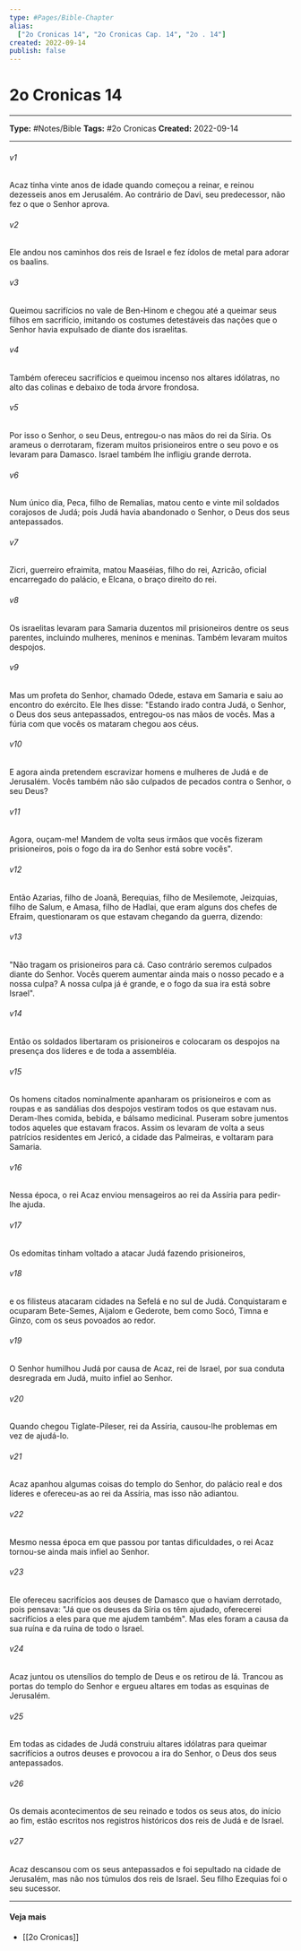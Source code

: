 ```yaml
---
type: #Pages/Bible-Chapter
alias:
  ["2o Cronicas 14", "2o Cronicas Cap. 14", "2o . 14"]
created: 2022-09-14
publish: false
---
```


# 2o Cronicas 14

---

**Type:** #Notes/Bible
**Tags:** #2o Cronicas
**Created:** 2022-09-14

---

###### v1
Acaz tinha vinte anos de idade quando começou a reinar, e reinou dezesseis anos em Jerusalém. Ao contrário de Davi, seu predecessor, não fez o que o Senhor aprova.
###### v2
Ele andou nos caminhos dos reis de Israel e fez ídolos de metal para adorar os baalins.
###### v3
Queimou sacrifícios no vale de Ben-Hinom e chegou até a queimar seus filhos em sacrifício, imitando os costumes detestáveis das nações que o Senhor havia expulsado de diante dos israelitas.
###### v4
Também ofereceu sacrifícios e queimou incenso nos altares idólatras, no alto das colinas e debaixo de toda árvore frondosa.
###### v5
Por isso o Senhor, o seu Deus, entregou-o nas mãos do rei da Síria. Os arameus o derrotaram, fizeram muitos prisioneiros entre o seu povo e os levaram para Damasco. Israel também lhe infligiu grande derrota.
###### v6
Num único dia, Peca, filho de Remalias, matou cento e vinte mil soldados corajosos de Judá; pois Judá havia abandonado o Senhor, o Deus dos seus antepassados.
###### v7
Zicri, guerreiro efraimita, matou Maaséias, filho do rei, Azricão, oficial encarregado do palácio, e Elcana, o braço direito do rei.
###### v8
Os israelitas levaram para Samaria duzentos mil prisioneiros dentre os seus parentes, incluindo mulheres, meninos e meninas. Também levaram muitos despojos.
###### v9
Mas um profeta do Senhor, chamado Odede, estava em Samaria e saiu ao encontro do exército. Ele lhes disse: "Estando irado contra Judá, o Senhor, o Deus dos seus antepassados, entregou-os nas mãos de vocês. Mas a fúria com que vocês os mataram chegou aos céus.
###### v10
E agora ainda pretendem escravizar homens e mulheres de Judá e de Jerusalém. Vocês também não são culpados de pecados contra o Senhor, o seu Deus?
###### v11
Agora, ouçam-me! Mandem de volta seus irmãos que vocês fizeram prisioneiros, pois o fogo da ira do Senhor está sobre vocês".
###### v12
Então Azarias, filho de Joanã, Berequias, filho de Mesilemote, Jeizquias, filho de Salum, e Amasa, filho de Hadlai, que eram alguns dos chefes de Efraim, questionaram os que estavam chegando da guerra, dizendo:
###### v13
"Não tragam os prisioneiros para cá. Caso contrário seremos culpados diante do Senhor. Vocês querem aumentar ainda mais o nosso pecado e a nossa culpa? A nossa culpa já é grande, e o fogo da sua ira está sobre Israel".
###### v14
Então os soldados libertaram os prisioneiros e colocaram os despojos na presença dos líderes e de toda a assembléia.
###### v15
Os homens citados nominalmente apanharam os prisioneiros e com as roupas e as sandálias dos despojos vestiram todos os que estavam nus. Deram-lhes comida, bebida, e bálsamo medicinal. Puseram sobre jumentos todos aqueles que estavam fracos. Assim os levaram de volta a seus patrícios residentes em Jericó, a cidade das Palmeiras, e voltaram para Samaria.
###### v16
Nessa época, o rei Acaz enviou mensageiros ao rei da Assíria para pedir-lhe ajuda.
###### v17
Os edomitas tinham voltado a atacar Judá fazendo prisioneiros,
###### v18
e os filisteus atacaram cidades na Sefelá e no sul de Judá. Conquistaram e ocuparam Bete-Semes, Aijalom e Gederote, bem como Socó, Timna e Ginzo, com os seus povoados ao redor.
###### v19
O Senhor humilhou Judá por causa de Acaz, rei de Israel, por sua conduta desregrada em Judá, muito infiel ao Senhor.
###### v20
Quando chegou Tiglate-Pileser, rei da Assíria, causou-lhe problemas em vez de ajudá-lo.
###### v21
Acaz apanhou algumas coisas do templo do Senhor, do palácio real e dos líderes e ofereceu-as ao rei da Assíria, mas isso não adiantou.
###### v22
Mesmo nessa época em que passou por tantas dificuldades, o rei Acaz tornou-se ainda mais infiel ao Senhor.
###### v23
Ele ofereceu sacrifícios aos deuses de Damasco que o haviam derrotado, pois pensava: "Já que os deuses da Síria os têm ajudado, oferecerei sacrifícios a eles para que me ajudem também". Mas eles foram a causa da sua ruína e da ruína de todo o Israel.
###### v24
Acaz juntou os utensílios do templo de Deus e os retirou de lá. Trancou as portas do templo do Senhor e ergueu altares em todas as esquinas de Jerusalém.
###### v25
Em todas as cidades de Judá construiu altares idólatras para queimar sacrifícios a outros deuses e provocou a ira do Senhor, o Deus dos seus antepassados.
###### v26
Os demais acontecimentos de seu reinado e todos os seus atos, do início ao fim, estão escritos nos registros históricos dos reis de Judá e de Israel.
###### v27
Acaz descansou com os seus antepassados e foi sepultado na cidade de Jerusalém, mas não nos túmulos dos reis de Israel. Seu filho Ezequias foi o seu sucessor.


---

#### Veja mais

- [[2o Cronicas]]
